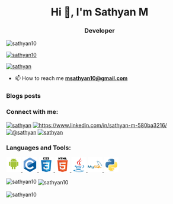 <h1 align="center">Hi 👋, I'm Sathyan M</h1>
<h3 align="center">Developer</h3>

<p align="left"> <img src="https://komarev.com/ghpvc/?username=sathyan10&label=Profile%20views&color=0e75b6&style=flat" alt="sathyan10" /> </p>

<p align="left"> <a href="https://github.com/ryo-ma/github-profile-trophy"><img src="https://github-profile-trophy.vercel.app/?username=sathyan10" alt="sathyan10" /></a> </p>

<p align="left"> <a href="https://twitter.com/sathyan" target="blank"><img src="https://img.shields.io/twitter/follow/sathyan?logo=twitter&style=for-the-badge" alt="sathyan" /></a> </p>



- 📫 How to reach me **msathyan10@gmail.com**

### Blogs posts
<!-- BLOG-POST-LIST:START -->
<!-- BLOG-POST-LIST:END -->

<h3 align="left">Connect with me:</h3>
<p align="left">
<a href="https://twitter.com/sathyan" target="blank"><img align="center" src="https://raw.githubusercontent.com/rahuldkjain/github-profile-readme-generator/master/src/images/icons/Social/twitter.svg" alt="sathyan" height="30" width="40" /></a>
<a href="https://linkedin.com/in/https://www.linkedin.com/in/sathyan-m-580ba3216/" target="blank"><img align="center" src="https://raw.githubusercontent.com/rahuldkjain/github-profile-readme-generator/master/src/images/icons/Social/linked-in-alt.svg" alt="https://www.linkedin.com/in/sathyan-m-580ba3216/" height="30" width="40" /></a>
<a href="https://medium.com/@sathyan" target="blank"><img align="center" src="https://raw.githubusercontent.com/rahuldkjain/github-profile-readme-generator/master/src/images/icons/Social/medium.svg" alt="@sathyan" height="30" width="40" /></a>
<a href="/sathyan" target="blank"><img align="center" src="https://raw.githubusercontent.com/rahuldkjain/github-profile-readme-generator/master/src/images/icons/Social/rss.svg" alt="sathyan" height="30" width="40" /></a>
</p>

<h3 align="left">Languages and Tools:</h3>
<p align="left"> <a href="https://developer.android.com" target="_blank" rel="noreferrer"> <img src="https://raw.githubusercontent.com/devicons/devicon/master/icons/android/android-original-wordmark.svg" alt="android" width="40" height="40"/> </a> <a href="https://www.cprogramming.com/" target="_blank" rel="noreferrer"> <img src="https://raw.githubusercontent.com/devicons/devicon/master/icons/c/c-original.svg" alt="c" width="40" height="40"/> </a> <a href="https://www.w3schools.com/css/" target="_blank" rel="noreferrer"> <img src="https://raw.githubusercontent.com/devicons/devicon/master/icons/css3/css3-original-wordmark.svg" alt="css3" width="40" height="40"/> </a> <a href="https://www.w3.org/html/" target="_blank" rel="noreferrer"> <img src="https://raw.githubusercontent.com/devicons/devicon/master/icons/html5/html5-original-wordmark.svg" alt="html5" width="40" height="40"/> </a> <a href="https://www.java.com" target="_blank" rel="noreferrer"> <img src="https://raw.githubusercontent.com/devicons/devicon/master/icons/java/java-original.svg" alt="java" width="40" height="40"/> </a> <a href="https://www.mysql.com/" target="_blank" rel="noreferrer"> <img src="https://raw.githubusercontent.com/devicons/devicon/master/icons/mysql/mysql-original-wordmark.svg" alt="mysql" width="40" height="40"/> </a> <a href="https://www.python.org" target="_blank" rel="noreferrer"> <img src="https://raw.githubusercontent.com/devicons/devicon/master/icons/python/python-original.svg" alt="python" width="40" height="40"/> </a> </p>

<p><img align="left" src="https://github-readme-stats.vercel.app/api/top-langs?username=sathyan10&show_icons=true&locale=en&layout=compact" alt="sathyan10" /></p>

<p>&nbsp;<img align="center" src="https://github-readme-stats.vercel.app/api?username=sathyan10&show_icons=true&locale=en" alt="sathyan10" /></p>

<p><img align="center" src="https://github-readme-streak-stats.herokuapp.com/?user=sathyan10&" alt="sathyan10" /></p>
